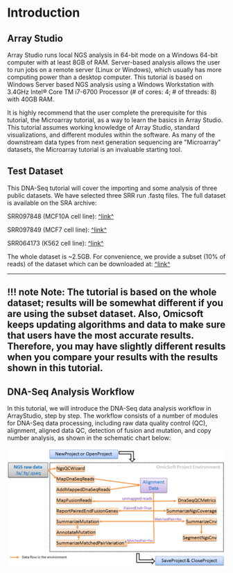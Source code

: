 # Introduction

## Array Studio

Array Studio runs local NGS analysis in 64-bit mode on a Windows 64-bit computer with at least 8GB of RAM. Server-based analysis allows the user to run jobs on a remote server (Linux or Windows), which usually has more computing power than a desktop computer. This tutorial is based on Windows Server based NGS analysis using a Windows Workstation with 3.4GHz Intel® Core TM i7-6700 Processor (# of cores: 4; # of threads: 8) with 40GB RAM.

It is highly recommend that the user complete the prerequisite for this tutorial, the Microarray tutorial, as a way to learn the basics in Array Studio.
This tutorial assumes working knowledge of Array Studio, standard visualizations, and different modules within the software. As many of the downstream data types from next generation sequencing are "Microarray" datasets, the Microarray tutorial is an invaluable starting tool.

## Test Dataset

This DNA-Seq tutorial will cover the importing and some analysis of three public datasets.
We have selected three SRR run .fastq files. The full dataset is available on the SRA archive:

SRR097848 (MCF10A cell line):
[^link^](http://www.ncbi.nlm.nih.gov/sra/SRX040530 )

SRR097849 (MCF7 cell line):
[^link^](http://www.ncbi.nlm.nih.gov/sra/SRX040531 )

SRR064173 (K562 cell line):
[^link^](http://www.ncbi.nlm.nih.gov/sra/SRX025461 )

The whole dataset is ~2.5GB. For convenience, we provide a subset (10% of reads) of the dataset which can be downloaded at:
[^link^](http://omicsoft.com/downloads/data/tutorial/DNASeq.zip )

---
!!! note
    Note:
    The tutorial is based on the whole dataset; results will be somewhat different if you are using the subset dataset. Also, Omicsoft keeps updating algorithms and data to make sure that users have the most accurate results. Therefore, you may have slightly different results when you compare your results with the results shown in this tutorial.
---

## DNA-Seq Analysis Workflow

In this tutorial, we will introduce the DNA-Seq data analysis workflow in ArrayStudio, step by step. The workflow consists of a number of modules for DNA-Seq data processing, including raw data quality control (QC), alignment, aligned data QC, detection of fusion and mutation, and copy number analysis, as shown in the schematic chart below:

![image2_png](images/image2.png)
